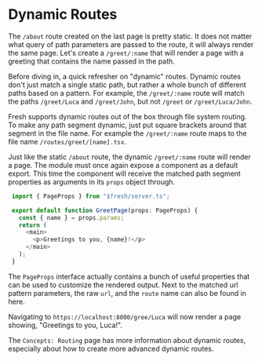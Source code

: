 # Dynamic Routes

The `/about` route created on the last page is pretty static. It does
not matter what query of path parameters are passed to the route, it
will always render the same page. Let's create a `/greet/:name` that
will render a page with a greeting that contains the name passed in the
path.

Before diving in, a quick refresher on "dynamic" routes. Dynamic routes
don't just match a single static path, but rather a whole bunch of
different paths based on a pattern. For example, the `/greet/:name`
route will match the paths `/greet/Luca` and `/greet/John`, but not
`/greet` or `/greet/Luca/John`.

Fresh supports dynamic routes out of the box through file system routing.
To make any path segment dynamic, just put square brackets around that
segment in the file name. For example the `/greet/:name` route maps to
the file name `/routes/greet/[name].tsx`.

Just like the static `/about` route, the dynamic `/greet/:name` route
will render a page. The module must once again expose a component as a default export. This time the component will receive the matched path segment properties as arguments in its `props` object through.

```typescript
 import { PageProps } from "$fresh/server.ts";

 export default function GreetPage(props: PageProps) {
   const { name } = props.params;
   return (
     <main>
       <p>Greetings to you, {name}!</p>
     </main>
   );
 }
```

The `PageProps` interface actually contains a bunch of useful properties that can be used to customize the rendered output. Next to the matched url pattern parameters, the raw `url`, and the `route` name can also be found in here.

Navigating to `https://localhost:8000/gree/Luca` will now render a page showing, "Greetings to you, Luca!".

The `Concepts: Routing` page has more information about dynamic routes, especially about how to create more advanced dynamic routes.

